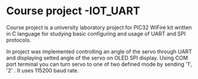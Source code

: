 # Course project -IOT_UART

Course project is a university laboratory project for PIC32 WiFire kit written in C language for studying basic configuring and usage of UART and SPI protocols.

In project was implemented controlling an angle of the servo through UART and displaying setted angle of the servo on OLED SPI display. Using COM port terminal you can turn servo to one of two defined mode by sending '1', '2' . It uses 115200 baud rate.
